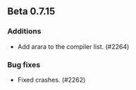 ## Beta 0.7.15

### Additions
* Add arara to the compiler list. (#2264)

### Bug fixes
* Fixed crashes. (#2262)